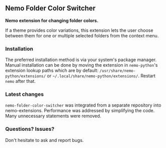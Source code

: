 ## Nemo Folder Color Switcher

**Nemo extension for changing folder colors.**

If a theme provides color variations, this extension lets the user choose
between them for one or multiple selected folders from the context menu.

### Installation

The preferred installation method is via your system's package manager.
Manual installation can be done by moving the extension in
`nemo-python`'s extension lookup paths which are by default:
`/usr/share/nemo-python/extensions/` or
`~/.local/share/nemo-python/extensions/`.
Restart `nemo` after that.

### Latest changes

`nemo-folder-color-switcher` was integrated from a separate repository
into nemo-extensions. Performance was addressed by simplifying the code.
Many unnecessary statements were removed.

### Questions? Issues?

Don't hesitate to ask and report bugs.
